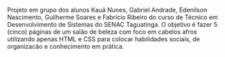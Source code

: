 Projeto em grupo dos alunos Kauã Nunes, Gabriel Andrade, Edenilson Nascimento, Guilherme Soares e Fabrício Ribeiro do curso de Técnico em Desenvolvimento de Sistemas do SENAC Taguatinga. O objetivo é fazer 5 (cinco)
páginas de um salão de beleza com foco em cabelos afros utilizando apenas HTML e CSS para colocar habilidades sociais, de organizacão e conhecimento em prática. 
